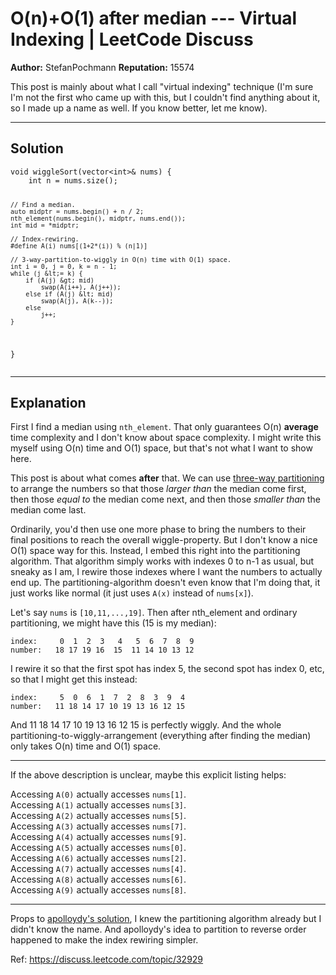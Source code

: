 O(n)+O(1) after median --- Virtual Indexing | LeetCode Discuss
============================
**Author:**  StefanPochmann
**Reputation:**  15574 

<p>This post is mainly about what I call "virtual indexing" technique (I'm sure I'm not the first who came up with this, but I couldn't find anything about it, so I made up a name as well. If you know better, let me know).</p>
<hr/>
<h2>Solution</h2>
<pre><code>void wiggleSort(vector&lt;int&gt;&amp; nums) {
    int n = nums.size();
    
    // Find a median.
    auto midptr = nums.begin() + n / 2;
    nth_element(nums.begin(), midptr, nums.end());
    int mid = *midptr;
    
    // Index-rewiring.
    #define A(i) nums[(1+2*(i)) % (n|1)]

    // 3-way-partition-to-wiggly in O(n) time with O(1) space.
    int i = 0, j = 0, k = n - 1;
    while (j &lt;= k) {
        if (A(j) &gt; mid)
            swap(A(i++), A(j++));
        else if (A(j) &lt; mid)
            swap(A(j), A(k--));
        else
            j++;
    }
}
</code></pre>
<hr/>
<h2>Explanation</h2>
<p>First I find a median using <code>nth_element</code>. That only guarantees O(n) <strong>average</strong> time complexity and I don't know about space complexity. I might write this myself using O(n) time and O(1) space, but that's not what I want to show here.</p>
<p>This post is about what comes <strong>after</strong> that. We can use <a href="https://en.wikipedia.org/wiki/Dutch_national_flag_problem#Pseudocode" rel="nofollow">three-way partitioning</a> to arrange the numbers so that those <em>larger than</em> the median come first, then those <em>equal to</em> the median come next, and then those <em>smaller than</em> the median come last.</p>
<p>Ordinarily, you'd then use one more phase to bring the numbers to their final positions to reach the overall wiggle-property. But I don't know a nice O(1) space way for this. Instead, I embed this right into the partitioning algorithm. That algorithm simply works with indexes 0 to n-1 as usual, but sneaky as I am, I rewire those indexes where I want the numbers to actually end up. The partitioning-algorithm doesn't even know that I'm doing that, it just works like normal (it just uses <code>A(x)</code> instead of <code>nums[x]</code>).</p>
<p>Let's say <code>nums</code> is <code>[10,11,...,19]</code>. Then after nth_element and ordinary partitioning, we might have this (15 is my median):</p>
<pre><code>index:     0  1  2  3   4   5  6  7  8  9
number:   18 17 19 16  15  11 14 10 13 12
</code></pre>
<p>I rewire it so that the first spot has index 5, the second spot has index 0, etc, so that I might get this instead:</p>
<pre><code>index:     5  0  6  1  7  2  8  3  9  4
number:   11 18 14 17 10 19 13 16 12 15
</code></pre>
<p>And 11 18 14 17 10 19 13 16 12 15 is perfectly wiggly. And the whole partitioning-to-wiggly-arrangement (everything after finding the median) only takes O(n) time and O(1) space.</p>
<hr/>
<p>If the above description is unclear, maybe this explicit listing helps:</p>
<p>Accessing <code>A(0)</code> actually accesses <code>nums[1]</code>.<br/>
Accessing <code>A(1)</code> actually accesses <code>nums[3]</code>.<br/>
Accessing <code>A(2)</code> actually accesses <code>nums[5]</code>.<br/>
Accessing <code>A(3)</code> actually accesses <code>nums[7]</code>.<br/>
Accessing <code>A(4)</code> actually accesses <code>nums[9]</code>.<br/>
Accessing <code>A(5)</code> actually accesses <code>nums[0]</code>.<br/>
Accessing <code>A(6)</code> actually accesses <code>nums[2]</code>.<br/>
Accessing <code>A(7)</code> actually accesses <code>nums[4]</code>.<br/>
Accessing <code>A(8)</code> actually accesses <code>nums[6]</code>.<br/>
Accessing <code>A(9)</code> actually accesses <code>nums[8]</code>.</p>
<hr/>
<p>Props to <a href="https://leetcode.com/discuss/77053/time-and-cheating-space-solution-will-there-be-real-solution?show=77054#a77054" rel="nofollow">apolloydy's solution</a>, I knew the partitioning algorithm already but I didn't know the name. And apolloydy's idea to partition to reverse order happened to make the index rewiring simpler.</p> 

Ref: https://discuss.leetcode.com/topic/32929

